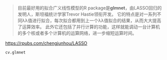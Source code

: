 >目前最好用的拟合广义线性模型的R package是**glmnet**，由LASSO回归的发明人，斯坦福统计学家Trevor Hastie领衔开发。 它的特点是对一系列不同λλ值进行拟合，每次拟合都用到上一个λλ值拟合的结果，从而大大提高了运算效率。 此外它还包括了并行计算的功能，这样就能调动一台计算机的多个核或者多个计算机的运算网络，进一步缩短运算时间。

https://rpubs.com/chengjunhou/LASSO

```
cv.glmnet
```